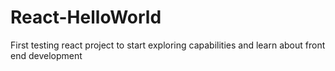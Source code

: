 # React-HelloWorld
First testing react project to start exploring capabilities and learn about front end development 
